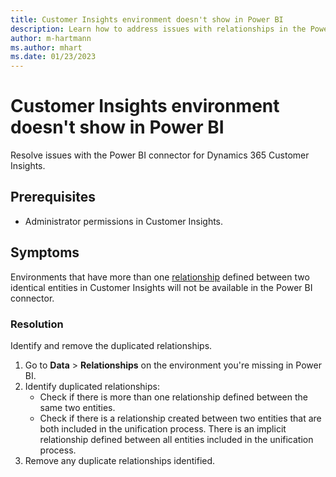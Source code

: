 ```yaml
---
title: Customer Insights environment doesn't show in Power BI
description: Learn how to address issues with relationships in the Power BI connection for Dynamics 365 Customer Insights.
author: m-hartmann
ms.author: mhart
ms.date: 01/23/2023
---
```


# Customer Insights environment doesn't show in Power BI

Resolve issues with the Power BI connector for Dynamics 365 Customer Insights.

## Prerequisites

- Administrator permissions in Customer Insights.

## Symptoms

Environments that have more than one [relationship](/dynamics365/customer-insights/relationships.md) defined between two identical entities in Customer Insights will not be available in the Power BI connector.

### Resolution

Identify and remove the duplicated relationships.

1. Go to **Data** > **Relationships** on the environment you're missing in Power BI.
1. Identify duplicated relationships:
   - Check if there is more than one relationship defined between the same two entities.
   - Check if there is a relationship created between two entities that are both included in the unification process. There is an implicit relationship defined between all entities included in the unification process.
1. Remove any duplicate relationships identified.
